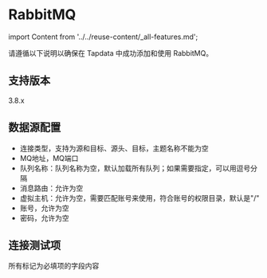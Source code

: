 # RabbitMQ
import Content from '../../reuse-content/_all-features.md';

<Content />

请遵循以下说明以确保在 Tapdata 中成功添加和使用 RabbitMQ。

## 支持版本

3.8.x

## 数据源配置

- 连接类型，支持为源和目标、源头、目标，主题名称不能为空
- MQ地址，MQ端口
- 队列名称：队列名称为空，默认加载所有队列；如果需要指定，可以用逗号分隔
- 消息路由：允许为空
- 虚拟主机：允许为空，需要匹配账号来使用，符合账号的权限目录，默认是"/"
- 账号，允许为空
- 密码，允许为空

## 连接测试项

所有标记为必填项的字段内容